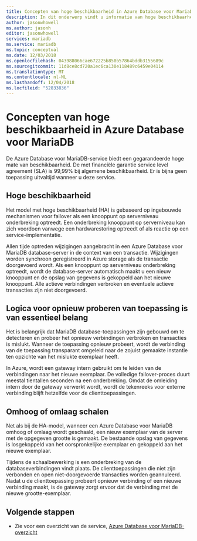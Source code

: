 ```yaml
---
title: Concepten van hoge beschikbaarheid in Azure Database voor MariaDB
description: In dit onderwerp vindt u informatie van hoge beschikbaarheid bij het gebruik van Azure Database voor MariaDB
author: jasonwhowell
ms.author: jasonh
editor: jasonwhowell
services: mariadb
ms.service: mariadb
ms.topic: conceptual
ms.date: 12/03/2018
ms.openlocfilehash: 043988066cae672225b850b57864bddb3155689c
ms.sourcegitcommit: 11d8ce8cd720a1ec6ca130e118489c6459e04114
ms.translationtype: MT
ms.contentlocale: nl-NL
ms.lasthandoff: 12/04/2018
ms.locfileid: "52833836"
---
```

# <a name="high-availability-concepts-in-azure-database-for-mariadb"></a>Concepten van hoge beschikbaarheid in Azure Database voor MariaDB
De Azure Database voor MariaDB-service biedt een gegarandeerde hoge mate van beschikbaarheid. De met financiële garantie service level agreement (SLA) is 99,99% bij algemene beschikbaarheid. Er is bijna geen toepassing uitvaltijd wanneer u deze service.

## <a name="high-availability"></a>Hoge beschikbaarheid
Het model met hoge beschikbaarheid (HA) is gebaseerd op ingebouwde mechanismen voor failover als een knooppunt op serverniveau onderbreking optreedt. Een onderbreking knooppunt op serverniveau kan zich voordoen vanwege een hardwarestoring optreedt of als reactie op een service-implementatie.

Allen tijde optreden wijzigingen aangebracht in een Azure Database voor MariaDB database-server in de context van een transactie. Wijzigingen worden synchroon geregistreerd in Azure storage als de transactie doorgevoerd wordt. Als een knooppunt op serverniveau onderbreking optreedt, wordt de database-server automatisch maakt u een nieuw knooppunt en de opslag van gegevens is gekoppeld aan het nieuwe knooppunt. Alle actieve verbindingen verbroken en eventuele actieve transacties zijn niet doorgevoerd.

## <a name="application-retry-logic-is-essential"></a>Logica voor opnieuw proberen van toepassing is van essentieel belang
Het is belangrijk dat MariaDB database-toepassingen zijn gebouwd om te detecteren en probeer het opnieuw verbindingen verbroken en transacties is mislukt. Wanneer de toepassing opnieuw probeert, wordt de verbinding van de toepassing transparant omgeleid naar de zojuist gemaakte instantie ten opzichte van het mislukte exemplaar heeft.

In Azure, wordt een gateway intern gebruikt om te leiden van de verbindingen naar het nieuwe exemplaar. De volledige failover-proces duurt meestal tientallen seconden na een onderbreking. Omdat de omleiding intern door de gateway verwerkt wordt, wordt de tekenreeks voor externe verbinding blijft hetzelfde voor de clienttoepassingen.

## <a name="scaling-up-or-down"></a>Omhoog of omlaag schalen
Net als bij de HA-model, wanneer een Azure Database voor MariaDB omhoog of omlaag wordt geschaald, een nieuw exemplaar van de server met de opgegeven grootte is gemaakt. De bestaande opslag van gegevens is losgekoppeld van het oorspronkelijke exemplaar en gekoppeld aan het nieuwe exemplaar.

Tijdens de schaalbewerking is een onderbreking van de databaseverbindingen vindt plaats. De clienttoepassingen die niet zijn verbonden en open niet-doorgevoerde transacties worden geannuleerd. Nadat u de clienttoepassing probeert opnieuw verbinding of een nieuwe verbinding maakt, is de gateway zorgt ervoor dat de verbinding met de nieuwe grootte-exemplaar.

## <a name="next-steps"></a>Volgende stappen
- Zie voor een overzicht van de service, [Azure Database voor MariaDB-overzicht](overview.md)
